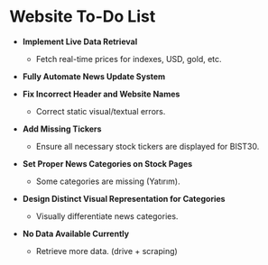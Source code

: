 # Website To-Do List

- **Implement Live Data Retrieval**
  - Fetch real-time prices for indexes, USD, gold, etc.

- **Fully Automate News Update System**

- **Fix Incorrect Header and Website Names**
  - Correct static visual/textual errors.

- **Add Missing Tickers**
  - Ensure all necessary stock tickers are displayed for BIST30.

- **Set Proper News Categories on Stock Pages**
  - Some categories are missing (Yatırım).

- **Design Distinct Visual Representation for Categories**
  - Visually differentiate news categories.

- **No Data Available Currently**
  - Retrieve more data. (drive + scraping)
